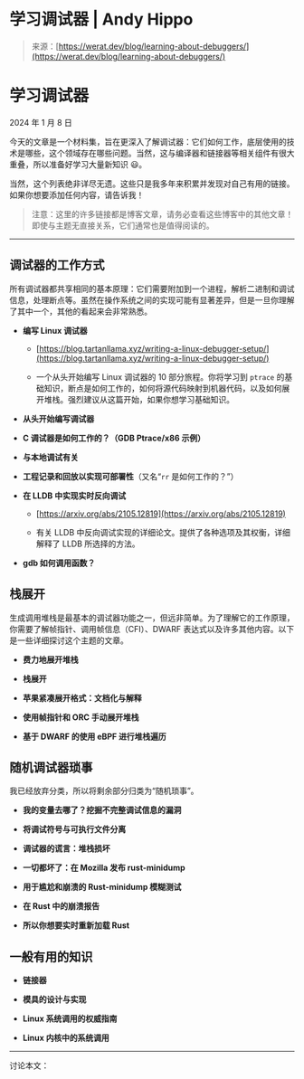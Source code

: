 <!--yml

类别：未分类

日期：2024-05-27 14:54:44

-->

# 学习调试器 | Andy Hippo

> 来源：[https://werat.dev/blog/learning-about-debuggers/](https://werat.dev/blog/learning-about-debuggers/)

# 学习调试器

2024 年 1 月 8 日

今天的文章是一个材料集，旨在更深入了解调试器：它们如何工作，底层使用的技术是哪些，这个领域存在哪些问题。当然，这与编译器和链接器等相关组件有很大重叠，所以准备好学习大量新知识 😃。

当然，这个列表绝非详尽无遗。这些只是我多年来积累并发现对自己有用的链接。如果你想要添加任何内容，请告诉我！

> 注意：这里的许多链接都是博客文章，请务必查看这些博客中的其他文章！即使与主题无直接关系，它们通常也是值得阅读的。

* * *

## 调试器的工作方式

所有调试器都共享相同的基本原理：它们需要附加到一个进程，解析二进制和调试信息，处理断点等。虽然在操作系统之间的实现可能有显著差异，但是一旦你理解了其中一个，其他的看起来会非常熟悉。

+   **编写 Linux 调试器**

    +   [https://blog.tartanllama.xyz/writing-a-linux-debugger-setup/](https://blog.tartanllama.xyz/writing-a-linux-debugger-setup/)

    +   一个从头开始编写 Linux 调试器的 10 部分旅程。你将学习到 `ptrace` 的基础知识，断点是如何工作的，如何将源代码映射到机器代码，以及如何展开堆栈。强烈建议从这篇开始，如果你想学习基础知识。

+   **从头开始编写调试器**

+   **C 调试器是如何工作的？（GDB Ptrace/x86 示例）**

+   **与本地调试有关**

+   **工程记录和回放以实现可部署性**（又名“`rr` 是如何工作的？”）

+   **在 LLDB 中实现实时反向调试**

    +   [https://arxiv.org/abs/2105.12819](https://arxiv.org/abs/2105.12819)

    +   有关 LLDB 中反向调试实现的详细论文。提供了各种选项及其权衡，详细解释了 LLDB 所选择的方法。

+   **gdb 如何调用函数？**

## 栈展开

生成调用堆栈是最基本的调试器功能之一，但远非简单。为了理解它的工作原理，你需要了解帧指针、调用帧信息（CFI）、DWARF 表达式以及许多其他内容。以下是一些详细探讨这个主题的文章。

+   **费力地展开堆栈**

+   **栈展开**

+   **苹果紧凑展开格式：文档化与解释**

+   **使用帧指针和 ORC 手动展开堆栈**

+   **基于 DWARF 的使用 eBPF 进行堆栈遍历**

## 随机调试器琐事

我已经放弃分类，所以将剩余部分归类为“随机琐事”。

+   **我的变量去哪了？挖掘不完整调试信息的漏洞**

+   **将调试符号与可执行文件分离**

+   **调试器的谎言：堆栈损坏**

+   **一切都坏了：在 Mozilla 发布 rust-minidump**

+   **用于尴尬和崩溃的 Rust-minidump 模糊测试**

+   **在 Rust 中的崩溃报告**

+   **所以你想要实时重新加载 Rust**

## 一般有用的知识

+   **链接器**

+   **模具的设计与实现**

+   **Linux 系统调用的权威指南**

+   **Linux 内核中的系统调用**

* * *

讨论本文：
